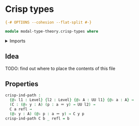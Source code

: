 # Crisp types

```agda
{-# OPTIONS --cohesion --flat-split #-}

module modal-type-theory.crisp-types where
```

<details><summary>Imports</summary>

```agda
open import foundation.identity-types
open import foundation.universe-levels
```

</details>

## Idea

TODO: find out where to place the contents of this file

## Properties

```agda
crisp-ind-path :
  {@♭ l1 : Level} {l2 : Level} {@♭ A : UU l1} {@♭ a : A} →
  (C : (@♭ y : A) (p : a ＝ y) → UU l2) →
  C a refl →
  (@♭ y : A) (@♭ p : a ＝ y) → C y p
crisp-ind-path C b _ refl = b
```
